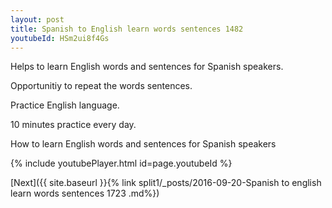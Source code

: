 ```yaml
---
layout: post
title: Spanish to English learn words sentences 1482 
youtubeId: HSm2ui8f4Gs
---
```

 
 
Helps to learn English words and sentences for Spanish speakers.

Opportunitiy to repeat the words sentences. 

Practice English language. 
 
10 minutes practice every day. 
 
How to learn English words and sentences for Spanish speakers 
 
{% include youtubePlayer.html id=page.youtubeId %}
 
 
[Next]({{ site.baseurl }}{% link  split1/_posts/2016-09-20-Spanish to english learn words sentences 1723 .md%})
 
